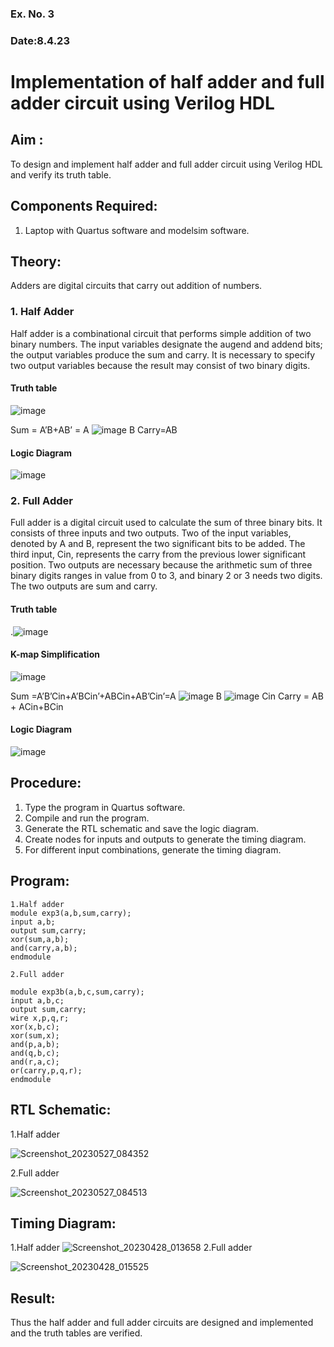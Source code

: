 ### Ex. No. 3
### Date:8.4.23
# Implementation of half adder and full adder circuit using Verilog HDL
## Aim :
To design and implement half adder and full adder circuit using Verilog HDL and verify its truth table.
## Components Required:
1.	Laptop with Quartus software and modelsim software.
## Theory:
Adders are digital circuits that carry out addition of numbers.
### 1.	Half Adder
Half adder is a combinational circuit that performs simple addition of two binary numbers. The input variables designate the augend and addend bits; the output variables produce the sum and carry. It is necessary to specify two output variables because the result may consist of two binary digits.
#### Truth table
 ![image](https://github.com/rvinifa/Adder/assets/133735746/469bd63c-0a45-4d7a-a68a-b68bb36c637a)

Sum = A’B+AB’ = A  ![image](https://github.com/rvinifa/Adder/assets/133735746/aac88cdf-2255-4bff-971b-a3657a2c19e3)
     B
Carry=AB
#### Logic Diagram
 ![image](https://github.com/rvinifa/Adder/assets/133735746/c65758e5-f597-4204-8ab1-41575bd0c3e3)

### 2.	Full Adder
Full adder is a digital circuit used to calculate the sum of three binary bits. It consists of three inputs and two outputs. Two of the input variables, denoted by A and B, represent the two significant bits to be added. The third input, Cin, represents the carry from the previous lower significant position. Two outputs are necessary because the arithmetic sum of three binary digits ranges in value from 0 to 3, and binary 2 or 3 needs two digits. The two outputs are sum and carry. 
#### Truth table
  .![image](https://github.com/rvinifa/Adder/assets/133735746/f8301e61-a457-4c1b-97fd-1adcb039df01)

#### K-map Simplification
 ![image](https://github.com/rvinifa/Adder/assets/133735746/03a38bcf-2642-4391-8424-7011b94e6002)

Sum =A’B’Cin+A’BCin’+ABCin+AB’Cin’=A ![image](https://github.com/rvinifa/Adder/assets/133735746/d522a34d-a1e9-4d96-9b19-3cbc259cb7e2)
 B ![image](https://github.com/rvinifa/Adder/assets/133735746/f52fbe53-60e0-4c19-b728-7efb11d08248)
 Cin
Carry = AB + ACin+BCin
#### Logic Diagram
 ![image](https://github.com/rvinifa/Adder/assets/133735746/982f8574-d184-49fa-a66a-4201ea48c58d)

## Procedure:
1.	Type the program in Quartus software.
2.	Compile and run the program.
3.	Generate the RTL schematic and save the logic diagram.
4.	Create nodes for inputs and outputs to generate the timing diagram.
5.	For different input combinations, generate the timing diagram.


## Program:
~~~
1.Half adder
module exp3(a,b,sum,carry);
input a,b;
output sum,carry;
xor(sum,a,b);
and(carry,a,b);
endmodule

2.Full adder

module exp3b(a,b,c,sum,carry);
input a,b,c;
output sum,carry;
wire x,p,q,r;
xor(x,b,c);
xor(sum,x);
and(p,a,b);
and(q,b,c);
and(r,a,c);
or(carry,p,q,r);
endmodule
~~~

## RTL Schematic:

1.Half adder

![Screenshot_20230527_084352](https://github.com/Nandhakumar22008968/Adder/assets/129037794/3a7d3468-48ef-4ce3-8121-d48b8a829c53)

2.Full adder

![Screenshot_20230527_084513](https://github.com/Nandhakumar22008968/Adder/assets/129037794/713dc8ab-1bbc-449b-9dc6-6068491d6861)




## Timing Diagram:
1.Half adder
![Screenshot_20230428_013658](https://github.com/Nandhakumar22008968/Adder/assets/129037794/73dba855-f332-4d99-a158-3ad7c27686dc)
2.Full adder

![Screenshot_20230428_015525](https://github.com/Nandhakumar22008968/Adder/assets/129037794/3171f171-db97-44a3-9b5f-e30d105ca8d0)



## Result:
Thus the half adder and full adder circuits are designed and implemented and the truth tables are verified.
